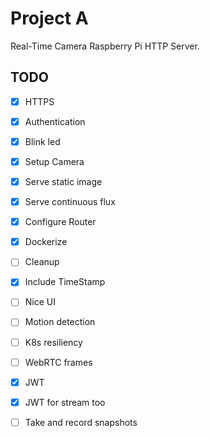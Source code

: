 # Project A

Real-Time Camera Raspberry Pi HTTP Server.

## TODO

- [x] HTTPS
- [X] Authentication
- [x] Blink led 
- [x] Setup Camera
- [x] Serve static image
- [x] Serve continuous flux
- [x] Configure Router
- [x] Dockerize
- [ ] Cleanup
- [x] Include TimeStamp
- [ ] Nice UI
- [ ] Motion detection
- [ ] K8s resiliency
- [ ] WebRTC frames
- [x] JWT
- [x] JWT for stream too
- [ ] Take and record snapshots


